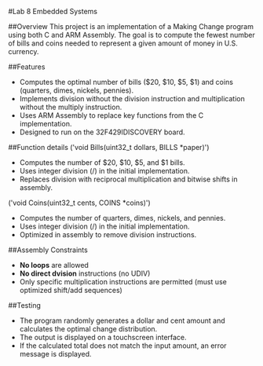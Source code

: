 #Lab 8 Embedded Systems

##Overview
This project is an implementation of a Making Change program using both C and ARM Assembly. The goal is to compute the fewest number of bills and coins needed to represent a given amount of money in U.S. currency.

##Features
- Computes the optimal number of bills ($20, $10, $5, $1) and coins (quarters, dimes, nickels, pennies).
- Implements division without the division instruction and multiplication without the multiply instruction.
- Uses ARM Assembly to replace key functions from the C implementation.
- Designed to run on the 32F429IDISCOVERY board.

##Function details 
('void Bills(uint32_t dollars, BILLS *paper)')
- Computes the number of $20, $10, $5, and $1 bills.
- Uses integer division (/) in the initial implementation.
- Replaces division with reciprocal multiplication and bitwise shifts in assembly.

('void Coins(uint32_t cents, COINS *coins)')
- Computes the number of quarters, dimes, nickels, and pennies.
- Uses integer division (/) in the initial implementation.
- Optimized in assembly to remove division instructions.

##Assembly Constraints
- **No loops** are allowed
- **No direct dvision** instructions (no UDIV)
- Only specific multiplication instructions are permitted (must use optimized shift/add sequences)

##Testing
- The program randomly generates a dollar and cent amount and calculates the optimal change distribution.
- The output is displayed on a touchscreen interface.
- If the calculated total does not match the input amount, an error message is displayed.
